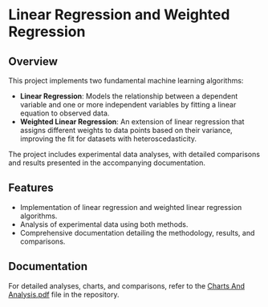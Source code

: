 # Linear Regression and Weighted Regression

## Overview

This project implements two fundamental machine learning algorithms:

- **Linear Regression**: Models the relationship between a dependent variable and one or more independent variables by fitting a linear equation to observed data.
- **Weighted Linear Regression**: An extension of linear regression that assigns different weights to data points based on their variance, improving the fit for datasets with heteroscedasticity.

The project includes experimental data analyses, with detailed comparisons and results presented in the accompanying documentation.

## Features

- Implementation of linear regression and weighted linear regression algorithms.
- Analysis of experimental data using both methods.
- Comprehensive documentation detailing the methodology, results, and comparisons.

## Documentation

For detailed analyses, charts, and comparisons, refer to the [Charts And Analysis.pdf](Charts%20And%20Analysis.pdf) file in the repository.

